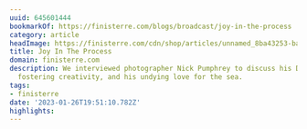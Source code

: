 ```yaml
---
uuid: 645601444
bookmarkOf: https://finisterre.com/blogs/broadcast/joy-in-the-process
category: article
headImage: https://finisterre.com/cdn/shop/articles/unnamed_8ba43253-ba1a-426c-8a83-93152fffea5f.jpg?v=1666176638
title: Joy In The Process
domain: finisterre.com
description: We interviewed photographer Nick Pumphrey to discuss his Dawn Days project,
  fostering creativity, and his undying love for the sea.
tags:
- finisterre
date: '2023-01-26T19:51:10.782Z'
highlights:
---
```



